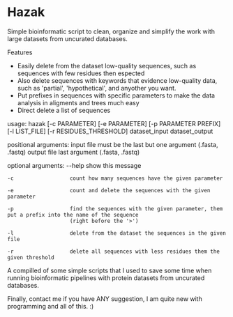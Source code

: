 # Hazak
Simple bioinformatic script to clean, organize and simplify the work with large datasets from uncurated databases. 

Features
- Easily delete from the dataset low-quality sequences, such as sequences with few residues then espected
- Also delete sequences with keywords that evidence low-quality data, such as 'partial', 'hypothetical', and anyother 
you want.
- Put prefixes in sequences with specific parameters to make the data analysis in aligments and trees much easy  
- Direct delete a list of sequences 

usage:
    hazak [-c PARAMETER] [-e PARAMETER] [-p PARAMETER PREFIX] [-l LIST_FILE] [-r RESIDUES_THRESHOLD] dataset_input dataset_output

positional arguments:
    input file          must be the last but one argument (.fasta, .fastq)
    output file         last argument (.fasta, .fastq)

optional arguments:
    --help              show this message

    -c                  count how many sequences have the given parameter

    -e                  count and delete the sequences with the given parameter

    -p                  find the sequences with the given parameter, them put a prefix into the name of the sequence 
                        (right before the '>')

    -l                  delete from the dataset the sequences in the given file

    -r                  delete all sequences with less residues them the given threshold


A compilled of some simple scripts that I used to save some time when running bioinformatic pipelines with protein 
datasets from uncurated databases.

Finally, contact me if you have ANY suggestion, I am quite new with programming and all of this. :)